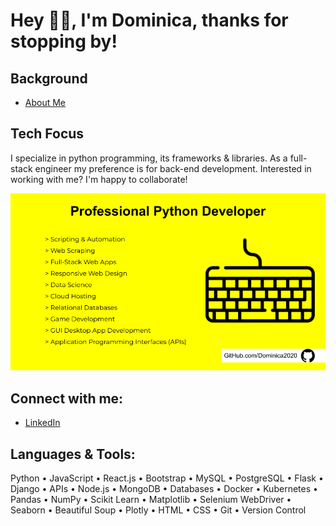 # Hey 👋🏽, I'm Dominica, thanks for stopping by!
## Background
- [About Me](https://cometolifeapps.io/about.html)

## Tech Focus
I specialize in python programming, its frameworks & libraries. As a full-stack engineer my preference is for back-end development. Interested in working with me? I'm happy to collaborate! 

![tech focus](skills_focus.png)

## Connect with me:
- [LinkedIn](https://www.linkedin.com/in/dominicap)

## Languages & Tools:
Python • JavaScript • React.js • Bootstrap • MySQL • PostgreSQL • Flask • Django • APIs • Node.js • MongoDB • Databases • Docker • Kubernetes • Pandas • NumPy • Scikit Learn • Matplotlib • Selenium WebDriver • Seaborn • Beautiful Soup • Plotly • HTML • CSS • Git • Version Control
